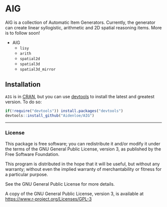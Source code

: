<!-- README.md is generated from README.Rmd. Please edit that file -->
AIG
===

AIG is a collection of Automatic Item Generators. Currently, the generator can create linear syllogistic, arithmetic and 2D spatial reasoning items. More is to follow soon!

-   AIG
    -   `lisy`
    -   `arith`
    -   `spatial2d`
    -   `spatial3d`
    -   `spatial3d_mirror`

Installation
------------

`AIG` is in [CRAN](https://cran.r-project.org/), but you can use [devtools](https://cran.r-project.org/package=devtools) to install the latest and greatest version. To do so:

``` r
if(!require("devtools")) install.packages("devtools")
devtools::install_github("Aidenloe/AIG")
```

------------------------------------------------------------------------

### License

This package is free software; you can redistribute it and/or modify it under the terms of the GNU General Public License, version 3, as published by the Free Software Foundation.

This program is distributed in the hope that it will be useful, but without any warranty; without even the implied warranty of merchantability or fitness for a particular purpose.

See the GNU General Public License for more details.

A copy of the GNU General Public License, version 3, is available at <https://www.r-project.org/Licenses/GPL-3>
